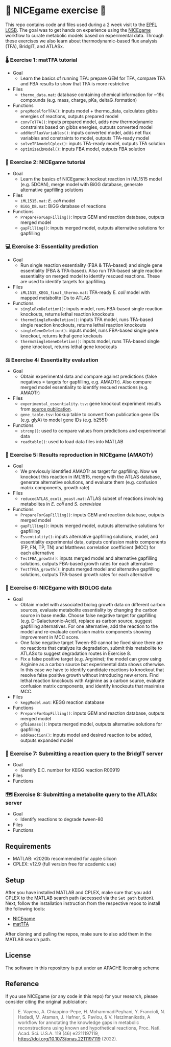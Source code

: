 # 🏓 NICEgame exercise 🏓

This repo contains code and files used during a 2 week visit to the [EPFL LCSB](https://www.epfl.ch/labs/lcsb/). The goal was to get hands on experience using the [NICEgame](https://www.pnas.org/doi/10.1073/pnas.2211197119) workflow to curate metabolic models based on experimental data. Through these exercises we also learn about thermodynamic-based flux analysis (TFA), BridgIT, and ATLASx.

### 🌡️ Exercise 1: matTFA tutorial
- Goal
  - Learn the basics of running TFA: prepare GEM for TFA, compare TFA and FBA results to show that TFA is more restrictive
- Files
  - `thermo_data.mat`: database containing chemical information for ~18k compounds (e.g. mass, charge, pKa, deltaG_formation)
- Functions
  - `prepModelforTFA()`: inputs model + thermo_data, calculates gibbs energies of reactions, outputs prepared model
  - `convToTFA()`: inputs prepared model, adds new thermodynamic constraints based on gibbs energies, outputs converted model
  - `addNetFluxVariables()`: inputs converted model, adds net flux variables and constraints to model, outputs TFA-ready model
  - `solveTFAmodelCplex()`: inputs TFA-ready model, outputs TFA solution
  - `optimizeCbModel()`: inputs FBA model, outputs FBA solution

### 🐤 Exercise 2: NICEgame tutorial
- Goal
  - Learn the basics of NICEgame: knockout reaction in iML1515 model (e.g. 5DOAN), merge model with BiGG database, generate alternative gapfilling solutions
- Files
  - `iML1515.mat`: *E. coli* model
  - `BiGG_DB.mat`: BiGG database of reactions
- Functions
  - `PrepareForGapFilling()`: inputs GEM and reaction database, outputs merged model
  - `gapFilling()`: inputs merged model, outputs alternative solutions for gapfilling

### 💻 Exercise 3: Essentiality prediction
- Goal
  - Run single reaction essentiality (FBA & TFA-based) and single gene essentiality (FBA & TFA-based). Also run TFA-based single reaction essentiality on merged model to identify rescued reactions. These are used to identify targets for gapfilling.
- Files
  - `iML1515_KEGG_final_thermo.mat`: TFA-ready *E. coli* model with mapped metabolite IDs to ATLAS
- Functions
  - `singleRxnDeletion()`: inputs model, runs FBA-based single reaction knockouts, returns lethal reaction knockouts
  - `thermoSingleRxnDeletion()`: inputs TFA model, runs TFA-based single reaction knockouts, returns lethal reaction knockouts
  - `singleGeneDeletion()`: inputs model, runs FBA-based single gene knockout, returns lethal gene knckouts
  - `thermoSingleGeneDeletion()`: inputs model, runs TFA-based single gene knockout, returns lethal gene knockouts

### ⚖️ Exercise 4: Essentiality evaluation
- Goal
  - Obtain experimental data and compare against predictions (false negatives = targets for gapfilling, e.g. AMAOTr). Also compare merged model essentiality to identify rescued reactions (e.g. AMAOTr)
- Files
  - `experimental_essentiality.tsv`: gene knockout experiment results from [source publication](https://journals.asm.org/doi/10.1128/mbio.02096-17).
  - `gene_table.tsv`: lookup table to convert from publication gene IDs (e.g. glyA) to model gene IDs (e.g. b2551)
- Functions
  - `strcmp()`: used to compare values from predictions and experimental data
  - `readtable()`: used to load data files into MATLAB
  
### 📑 Exercise 5: Results reproduction in NICEgame (AMAOTr)
- Goal
  - We previosuly identified AMAOTr as target for gapfilling. Now we knockout this reaction in iML1515, merge with the ATLAS database, generate alternative solutions, and evaluate them (e.g. confusion matrix components, growth rate)
- Files
  - `reducedATLAS_ecoli_yeast.mat`: ATLAS subset of reactions involving metabolites in *E. coli* and *S. cerevisiae*
- Functions
  - `PrepareForGapFilling()`: inputs GEM and reaction database, outputs merged model
  - `gapFilling()`: inputs merged model, outputs alternative solutions for gapfilling 
  - `Essentiality()`:  inputs alternative gapfilling solutions, model, and essentiality experimental data, outputs confusion matrix components (FP, FN, TP, TN) and Matthews correlation coefficient (MCC) for each alternative
  - `TestFBA_growth()`: inputs merged model and alternative gapfilling solutions, outputs FBA-based growth rates for each alternative
  - `TestTFBA_growth()`: inputs merged model and alternative gapfilling solutions, outputs TFA-based growth rates for each alternative
  
### 🧫 Exercise 6: NICEgame with BIOLOG data
- Goal
  - Obtain model with associated biolog growth data on different carbon sources, evaluate metabolite essentiality by changing the carbon source in base media. Choose false negative target for gapfilling (e.g. D-Galacturonic-Acid), replace as carbon source, suggest gapfilling alternatives. For one alternative, add the reaction to the model and re-evaluate confusion matrix components showing improvement in MCC score.
  - One false negative target Tween-80 cannot be fixed since there are no reactions that catalyze its degradation, submit this metabolite to ATLASx to suggest degradation routes in Exercise 8.
  - Fix a false positive target (e.g. Arginine); the model can grow using Arginine as a carbon source but experimental data shows otherwise. In this case we have to identify candidate reactions to knockout that resolve false positive growth without introducing new errors. Find lethal reaction knockouts with Arginine as a carbon source, evaluate confusion matrix components, and identify knockouts that maximise MCC.
- Files
  - `keggModel.mat`: KEGG reaction database 
- Functions
  - `PrepareForGapFilling()`: inputs GEM and reaction database, outputs merged model
  - `gfbiomass()`: inputs merged model, outputs alternative solutions for gapfilling
  - `addReaction()`: inputs model and desired reaction to be added, outputs expanded model
  
### 🌉 Exercise 7: Submitting a reaction query to the BridgIT server
- Goal
  - Identify E.C. number for KEGG reaction R00919
- Files
- Functions
  
### 🗺️ Exercise 8: Submitting a metabolite query to the ATLASx server
- Goal
  - Identify reactions to degrade tween-80
- Files
- Functions 

## Requirements

- MATLAB: v2020b recommended for apple silicon
- CPLEX: v12.9 (full version free for academic use)

## Setup

After you have installed MATLAB and CPLEX, make sure that you add CPLEX to the MATLAB search path (accessed via the `Set path` button). Next, follow the installation instruction from the respective repos to install the following tools:

- [NICEgame](https://github.com/EPFL-LCSB/NICEgame)
- [matTFA](https://github.com/EPFL-LCSB/matTFA)

After cloning and pulling the repos, make sure to also add them in the MATLAB search path.

## License
The software in this repository is put under an APACHE licensing scheme

## Reference
If you use NICEgame (or any code in this repo) for your research, please consider citing the original publciation:

> E. Vayena, A. Chiappino-Pepe, H. MohammadiPeyhani, Y. Francioli, N. Hadadi, M. Ataman, J. Hafner, S. Pavlou, & V. Hatzimanikatis, A workflow for annotating the knowledge gaps in metabolic reconstructions using known and hypothetical reactions, Proc. Natl. Acad. Sci. U.S.A. 119 (46) e2211197119, https://doi.org/10.1073/pnas.2211197119 (2022).
